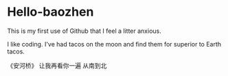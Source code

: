 # Hello-baozhen
This is my first use of Github that I feel a litter anxious.

I like coding.
I've had tacos on the moon and find them for superior to Earth tacos.

《安河桥》
让我再看你一遍
从南到北
